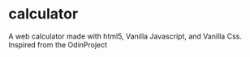 # calculator
A web calculator made with html5, Vanilla Javascript, and Vanilla Css. Inspired from the OdinProject
